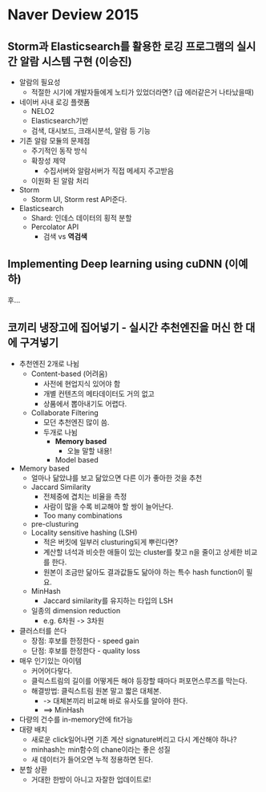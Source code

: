 # Naver Deview 2015

## Storm과 Elasticsearch를 활용한 로깅 프로그램의 실시간 알람 시스템 구현 (이승진)
- 알람의 필요성
    + 적절한 시기에 개발자들에게 노티가 있었더라면? (급 에러같은거 나타났을때)
- 네이버 사내 로깅 플랫폼
    + NELO2
    + Elasticsearch기반
    + 검색, 대시보드, 크래시분석, 알람 등 기능 
- 기존 알람 모듈의 문제점
    + 주기적인 동작 방식
    + 확장성 제약
        * 수집서버와 알람서버가 직접 메세지 주고받음
    + 이원화 된 알람 처리
- Storm
    + Storm UI, Storm rest API준다. 
- Elasticsearch
    + Shard: 인데스 데이터의 횡적 분할
    + Percolator API
        * 검색 vs **역검색**

## Implementing Deep learning using cuDNN (이예하)
후...

## 코끼리 냉장고에 집어넣기 - 실시간 추천엔진을 머신 한 대에 구겨넣기
- 추천엔진 2개로 나뉨
    + Content-based (어려움)
        * 사전에 현업지식 있어야 함
        * 개별 컨텐츠의 메타데이터도 거의 없고 
        * 상품에서 뽑아내기도 어렵다. 
    + Collaborate Filtering
        * 모던 추천엔진 많이 씀.
        * 두개로 나뉨
            - **Memory based**
                + 오늘 말할 내용!
            - Model based
- Memory based
    + 얼마나 닮았냐를 보고 닮았으면 다른 이가 좋아한 것을 추천
    + Jaccard Similarity
        + 전체중에 겹치는 비율을 측정
        + 사람이 많을 수록 비교해야 할 쌍이 늘어난다.
        + Too many combinations
    + pre-clusturing
    + Locality sensitive hashing (LSH)
        - 적은 버킷에 일부러 clusturing되게 뿌린다면?
        - 계산할 녀석과 비슷한 애들이 있는 cluster를 찾고 n을 줄이고 상세한 비교를 한다.
        - 원본이 조금만 닮아도 결과값들도 닮아야 하는 특수 hash function이 필요. 
    + MinHash
        * Jaccard similarity를 유지하는 타입의 LSH
    + 일종의 dimension reduction 
        * e.g. 6차원 -> 3차원
- 클러스터를 쓴다
    + 장점: 후보를 한정한다 - speed gain
    + 단점: 후보를 한정한다 - quality loss
- 매우 인기있는 아이템
    + 커어어다랗다.
    + 클릭스트림의 길이를 어떻게든 해야 등장할 때마다 퍼포먼스루즈를 막는다.
    + 해결방법: 클릭스트림 원본 말고 짧은 대체본.
        * -> 대체본끼리 비교해 바로 유사도를 알아야 한다.
        * ==> MinHash
- 다량의 건수를 in-memory안에 fit가능
- 대량 배치
    + 새로운 click일어나면 기존 계산 signature버리고 다시 계산해야 하나?
    + minhash는 min함수의 chane이라는 좋은 성질 
    + 새 데이터가 들어오면 누적 정용하면 된다.
- 분할 상환
    + 거대한 한방이 아니고 자잘한 업데이트로!
